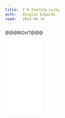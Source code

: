 ```yaml
---
title:	I'm Feeling Lucky
auth:	Douglas Edwards
read:	2014-06-14
---
```







@@@RIGHT@@@
<iframe style="width:120px;height:240px;" marginwidth="0" marginheight="0" scrolling="no" frameborder="0" src="//ws-na.amazon-adsystem.com/widgets/q?ServiceVersion=20070822&OneJS=1&Operation=GetAdHtml&MarketPlace=US&source=ss&ref=ss_til&ad_type=product_link&tracking_id=wojcadamkoszh-20&marketplace=amazon&region=US&placement=B004X7SYQI&asins=B004X7SYQI&linkId=ZDTHFJ7ID7WBN4RF&show_border=false&link_opens_in_new_window=true&price_color=333333&title_color=C00000&bg_color=FFFFFF"> </iframe>
